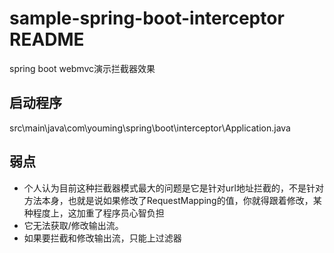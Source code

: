 # sample-spring-boot-interceptor README
spring boot webmvc演示拦截器效果

## 启动程序
src\main\java\com\youming\spring\boot\interceptor\Application.java

## 弱点
* 个人认为目前这种拦截器模式最大的问题是它是针对url地址拦截的，不是针对方法本身，也就是说如果修改了RequestMapping的值，你就得跟着修改，某种程度上，这加重了程序员心智负担
* 它无法获取/修改输出流。
* 如果要拦截和修改输出流，只能上过滤器

